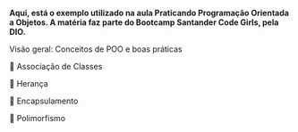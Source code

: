 **Aqui, está o exemplo utilizado na aula Praticando Programação Orientada a Objetos. A matéria faz parte do Bootcamp Santander Code Girls, pela DIO.**

Visão geral: Conceitos de POO e boas práticas

🔸 Associação de Classes

🔸 Herança

🔸 Encapsulamento

🔸 Polimorfismo